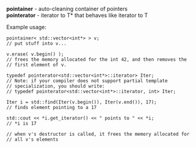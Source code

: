 **pointainer** - auto-cleaning container of pointers  
**pointerator** - iterator to T* that behaves like iterator to T

Example usage:

    pointainer< std::vector<int*> > v;
    // put stuff into v...

    v.erase( v.begin() );
    // frees the memory allocated for the int 42, and then removes the
    // first element of v.

    typedef pointerator<std::vector<int*>::iterator> Iter;
    // Note: if your compiler does not support partial template
    // specialization, you should write:
    // typedef pointerator<std::vector<int*>::iterator, int> Iter;

    Iter i = std::find(Iter(v.begin()), Iter(v.end()), 17);
    // finds element pointing to a 17

    std::cout << *i.get_iterator() << " points to " << *i;
    // *i is 17

	// when v's destructor is called, it frees the memory allocated for
	// all v's elements
